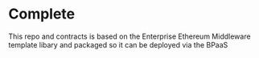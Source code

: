 # Complete

This repo and contracts is based on the Enterprise Ethereum Middleware template libary and packaged so it can be deployed via the BPaaS
